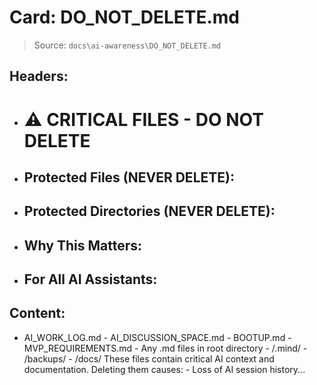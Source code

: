 # Card: DO_NOT_DELETE.md

> Source: `docs\ai-awareness\DO_NOT_DELETE.md`

## Headers:
- # ⚠️ CRITICAL FILES - DO NOT DELETE
- ## Protected Files (NEVER DELETE):
- ## Protected Directories (NEVER DELETE):
- ## Why This Matters:
- ## For All AI Assistants:

## Content:
- AI_WORK_LOG.md - AI_DISCUSSION_SPACE.md   - BOOTUP.md - MVP_REQUIREMENTS.md - Any .md files in root directory - /.mind/ - /backups/ - /docs/ These files contain critical AI context and documentation. Deleting them causes: - Loss of AI session history...
